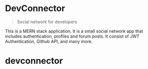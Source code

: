 # DevConnector

> Social network for developers

This is a MERN stack application. It is a small social network app that includes authentication, profiles and forum posts. It consist of JWT Authentication, Github API, and many more.


# devconnector
